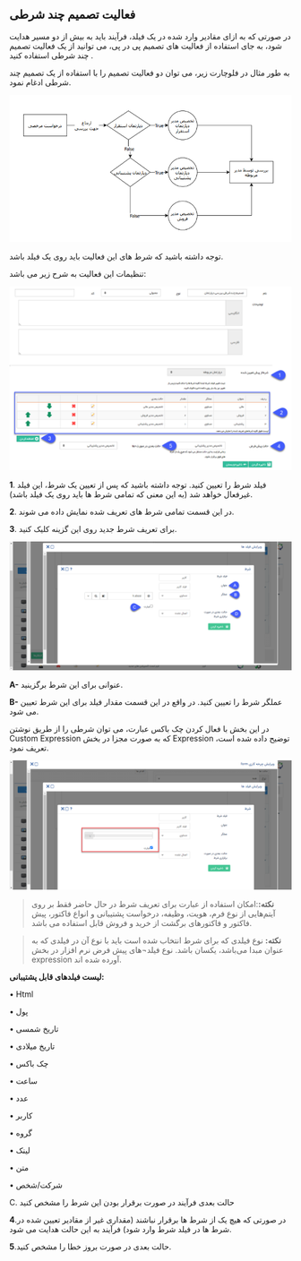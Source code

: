 ﻿##  فعالیت تصمیم چند شرطی 



در صورتی که به ازای مقادیر وارد شده در یک فیلد، فرآیند باید به بیش از دو مسیر هدایت شود، به جای استفاده از فعالیت های تصمیم پی در پی، می توانید از یک فعالیت تصمیم چند شرطی استفاده کنید .

به طور مثال در فلوچارت زیر، می توان دو فعالیت تصمیم را با استفاده از یک تصمیم چند شرطی ادغام نمود.

 ![](Setavalue1.png)
 
 توجه داشته باشید که شرط های این فعالیت باید روی یک فیلد باشد.
 
تنظیمات این فعالیت به شرح زیر می باشد:

![](MultipleDecision2.png)

**1**. فیلد شرط را تعیین کنید. توجه داشته باشید که پس از تعیین یک شرط، این فیلد غیرفعال خواهد شد (به این معنی که تمامی شرط ها باید روی یک فیلد باشد).

**2**.  در این قسمت تمامی شرط های تعریف شده نمایش داده می شوند.

**3**. برای تعریف شرط جدید روی این گزینه کلیک کنید.

![](MultipleDecision3.png)

**A-** عنوانی برای این شرط برگزینید.

**B-** عملگر شرط را تعیین کنید. در واقع در این قسمت مقدار فیلد برای این شرط تعیین می شود.

در این بخش با فعال کردن چک باکس عبارت، می توان شرطی را از طریق نوشتن Custom Expression که به صورت مجزا در بخش Expression توضیح داده شده است، تعریف نمود. 

![](MultipleDecision4.png)

> **نکته:**:امکان استفاده از عبارت برای تعریف شرط در حال حاضر فقط بر روی آیتم‌هایی از نوع فرم، هویت، وظیفه، درخواست پشتیبانی و انواع فاکتور، پیش فاکتور و فاکتورهای برگشت از خرید و فروش قابل استفاده می باشد.

> **نکته:** نوع فیلدی که برای شرط انتخاب شده است باید با نوع آن در فیلدی که به عنوان مبدا می‌باشد، یکسان باشد. نوع فیلد¬های پیش فرض نرم افزار در بخش expression آورده شده اند.

**لیست فیلدهای قابل پشتیبانی:**

•	Html

•	پول

•	تاریخ شمسی

•	تاریخ میلادی

•	چک باکس

•	ساعت 

•	عدد

•	کاربر

•	گروه

•	لینک

•	متن 

•	شرکت/شخص

C. حالت بعدی فرآیند در صورت برقرار بودن این شرط را  مشخص کنید

**4**.در صورتی که هیچ یک از شرط ها برقرار نباشند (مقداری غیر از مقادیر تعیین شده در شرط ها در فیلد شرط وارد شود) فرآیند به این حالت هدایت می شود.

**5**.حالت بعدی در صورت بروز خطا را مشخص کنید.
 


